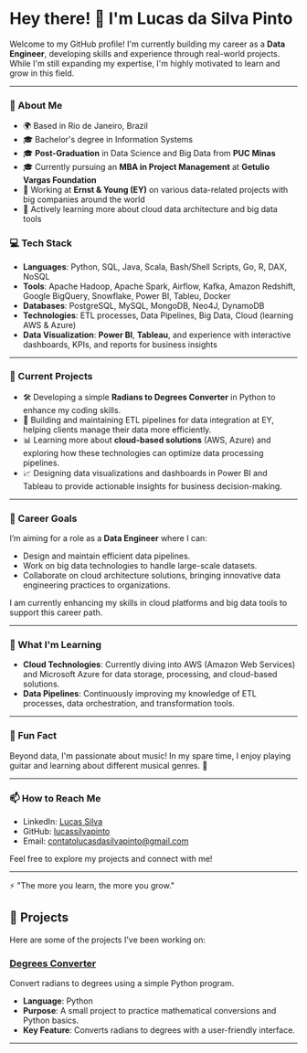 # Hey there! 👋 I'm Lucas da Silva Pinto

Welcome to my GitHub profile! I'm currently building my career as a **Data Engineer**, developing skills and experience through real-world projects. While I'm still expanding my expertise, I'm highly motivated to learn and grow in this field.

---

### 🚀 About Me

- 🌍 Based in Rio de Janeiro, Brazil
- 🎓 Bachelor's degree in Information Systems
- 🎓 **Post-Graduation** in Data Science and Big Data from **PUC Minas**
- 🎓 Currently pursuing an **MBA in Project Management** at **Getulio Vargas Foundation**
- 💼 Working at **Ernst & Young (EY)** on various data-related projects with big companies around the world
- 🌱 Actively learning more about cloud data architecture and big data tools

### 💻 Tech Stack

- **Languages**: Python, SQL, Java, Scala, Bash/Shell Scripts, Go, R, DAX, NoSQL
- **Tools**: Apache Hadoop, Apache Spark, Airflow, Kafka, Amazon Redshift, Google BigQuery, Snowflake, Power BI, Tableu, Docker
- **Databases**: PostgreSQL, MySQL, MongoDB, Neo4J, DynamoDB
- **Technologies**: ETL processes, Data Pipelines, Big Data, Cloud (learning AWS & Azure)
- **Data Visualization**: **Power BI**, **Tableau**, and experience with interactive dashboards, KPIs, and reports for business insights

---

### 🌟 Current Projects

- 🛠 Developing a simple **Radians to Degrees Converter** in Python to enhance my coding skills.
- 🔄 Building and maintaining ETL pipelines for data integration at EY, helping clients manage their data more efficiently.
- 📊 Learning more about **cloud-based solutions** (AWS, Azure) and exploring how these technologies can optimize data processing pipelines.
- 📈 Designing data visualizations and dashboards in Power BI and Tableau to provide actionable insights for business decision-making.

---

### 🎯 Career Goals

I’m aiming for a role as a **Data Engineer** where I can:
- Design and maintain efficient data pipelines.
- Work on big data technologies to handle large-scale datasets.
- Collaborate on cloud architecture solutions, bringing innovative data engineering practices to organizations.

I am currently enhancing my skills in cloud platforms and big data tools to support this career path.

---

### 🌱 What I'm Learning

- **Cloud Technologies**: Currently diving into AWS (Amazon Web Services) and Microsoft Azure for data storage, processing, and cloud-based solutions.
- **Data Pipelines**: Continuously improving my knowledge of ETL processes, data orchestration, and transformation tools.

---

### 🎸 Fun Fact

Beyond data, I'm passionate about music! In my spare time, I enjoy playing guitar and learning about different musical genres. 🎸

---

### 📫 How to Reach Me

- LinkedIn: [Lucas Silva](https://www.linkedin.com/in/luc4silva)
- GitHub: [lucassilvapinto](https://github.com/lucassilvapinto)
- Email: contatolucasdasilvapinto@gmail.com

Feel free to explore my projects and connect with me!

---

⚡️ "The more you learn, the more you grow."


## 📂 Projects

Here are some of the projects I've been working on:

### [Degrees Converter](https://github.com/lucassilvapinto/DegreesConverter)
Convert radians to degrees using a simple Python program.

- **Language**: Python
- **Purpose**: A small project to practice mathematical conversions and Python basics.
- **Key Feature**: Converts radians to degrees with a user-friendly interface.

---
